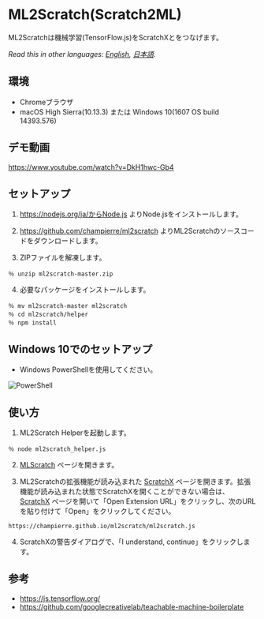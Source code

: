 # ML2Scratch(Scratch2ML)

ML2Scratchは機械学習(TensorFlow.js)をScratchXとをつなげます。

*Read this in other languages: [English](README.md), [日本語](README.ja.md).*

## 環境

- Chromeブラウザ
- macOS High Sierra(10.13.3) または Windows 10(1607 OS build 14393.576)

## デモ動画

https://www.youtube.com/watch?v=DkH1hwc-Gb4

## セットアップ

1. https://nodejs.org/ja/からNode.js よりNode.jsをインストールします。

2. https://github.com/champierre/ml2scratch よりML2Scratchのソースコードをダウンロードします。

3. ZIPファイルを解凍します。

  ```
  ％ unzip ml2scratch-master.zip
  ```

4. 必要なパッケージをインストールします。

  ```
  ％ mv ml2scratch-master ml2scratch
  ％ cd ml2scratch/helper
  ％ npm install
  ```

## Windows 10でのセットアップ

- Windows PowerShellを使用してください。

![PowerShell](https://user-images.githubusercontent.com/10215/38457066-c3aae2aa-3ac6-11e8-8e08-800a08926a01.PNG)

## 使い方

1. ML2Scratch Helperを起動します。

  ```
  ％ node ml2scratch_helper.js
  ```

2. [MLScratch](https://champierre.github.io/ml2scratch/) ページを開きます。

3. ML2Scratchの拡張機能が読み込まれた [ScratchX](http://scratchx.org/?url=https://champierre.github.io/ml2scratch/ml2scratch.js) ページを開きます。拡張機能が読み込まれた状態でScratchXを開くことができない場合は、 [ScratchX](http://scratchx.org/) ページを開いて「Open Extension URL」をクリックし、次のURLを貼り付けて「Open」をクリックしてください。

  ```
  https://champierre.github.io/ml2scratch/ml2scratch.js
  ```

4. ScratchXの警告ダイアログで、「I understand, continue」をクリックします。

## 参考

- https://js.tensorflow.org/
- https://github.com/googlecreativelab/teachable-machine-boilerplate
